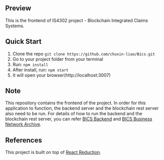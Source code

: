 ## Preview

This is the frontend of IS4302 project - Blockchain Integrated Claims Systems.

## Quick Start

1.  Clone the repo `git clone https://github.com/chuxin-liao/Bics.git`
2.  Go to your project folder from your terminal
3.  Run: `npm install`
4.  After install, run: `npm start`
5.  It will open your browser(http://localhost:3007)

## Note

This repository contains the frontend of the project. In order for this application to function, the backend server and the blockchain rest server also need to be run. For details of how to run the backend and the blockchain rest server, you can refer [BICS Backend](https://github.com/chuxin-liao/bics_backend) and [BICS Business Network Archive](https://github.com/chuxin-liao/bics_network_archive).

## References
This project is built on top of [React Reduction](https://github.com/reduction-admin/react-reduction).

